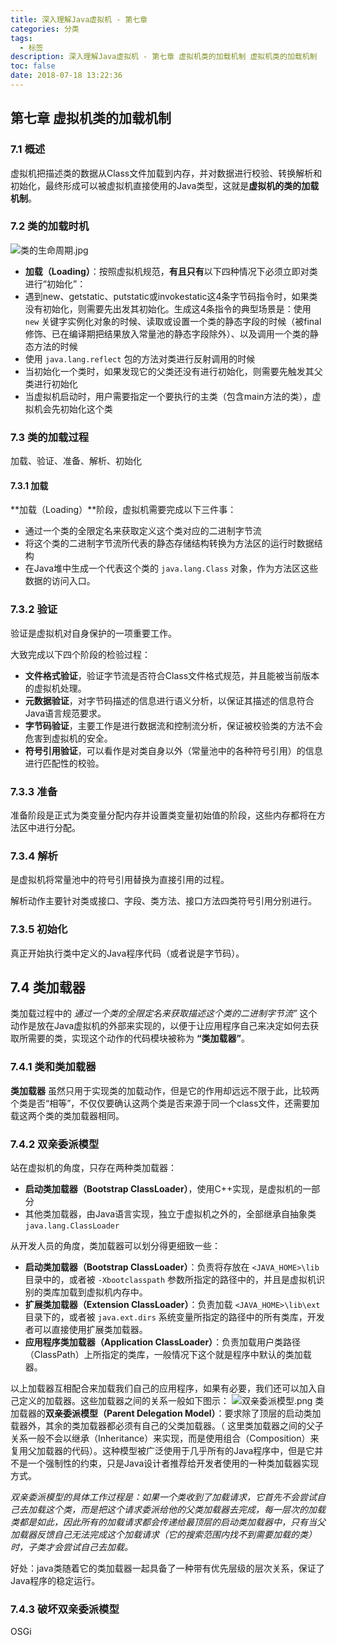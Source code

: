 ```yaml
---
title: 深入理解Java虚拟机 - 第七章
categories: 分类
tags:
  - 标签
description: 深入理解Java虚拟机 - 第七章 虚拟机类的加载机制 虚拟机类的加载机制
toc: false
date: 2018-07-18 13:22:36
---
```


## 第七章 虚拟机类的加载机制

### 7.1 概述

虚拟机把描述类的数据从Class文件加载到内存，并对数据进行校验、转换解析和初始化，最终形成可以被虚拟机直接使用的Java类型，这就是**虚拟机的类的加载机制**。

### 7.2 类的加载时机
![类的生命周期.jpg](https://newgr8player-blog.oss-cn-beijing.aliyuncs.com/hexo-client/2019/08/25/43552f10-c6e4-11e9-ad5a-c9a6da72bdb3.jpg)
- **加载（Loading）**：按照虚拟机规范，**有且只有**以下四种情况下必须立即对类进行“初始化”：
- 遇到new、getstatic、putstatic或invokestatic这4条字节码指令时，如果类没有初始化，则需要先出发其初始化。生成这4条指令的典型场景是：使用 ```new``` 关键字实例化对象的时候、读取或设置一个类的静态字段的时候（被final修饰、已在编译期把结果放入常量池的静态字段除外）、以及调用一个类的静态方法的时候
- 使用 ```java.lang.reflect``` 包的方法对类进行反射调用的时候
- 当初始化一个类时，如果发现它的父类还没有进行初始化，则需要先触发其父类进行初始化
- 当虚拟机启动时，用户需要指定一个要执行的主类（包含main方法的类），虚拟机会先初始化这个类

### 7.3 类的加载过程
加载、验证、准备、解析、初始化
#### 7.3.1 加载
**加载（Loading）**阶段，虚拟机需要完成以下三件事：
- 通过一个类的全限定名来获取定义这个类对应的二进制字节流
- 将这个类的二进制字节流所代表的静态存储结构转换为方法区的运行时数据结构
- 在Java堆中生成一个代表这个类的 ```java.lang.Class``` 对象，作为方法区这些数据的访问入口。

### 7.3.2 验证
验证是虚拟机对自身保护的一项重要工作。

大致完成以下四个阶段的检验过程：

- **文件格式验证**，验证字节流是否符合Class文件格式规范，并且能被当前版本的虚拟机处理。
- **元数据验证**，对字节码描述的信息进行语义分析，以保证其描述的信息符合Java语言规范要求。
- **字节码验证**，主要工作是进行数据流和控制流分析，保证被校验类的方法不会危害到虚拟机的安全。
- **符号引用验证**，可以看作是对类自身以外（常量池中的各种符号引用）的信息进行匹配性的校验。

### 7.3.3 准备
准备阶段是正式为类变量分配内存并设置类变量初始值的阶段，这些内存都将在方法区中进行分配。

### 7.3.4 解析
是虚拟机将常量池中的符号引用替换为直接引用的过程。
 
解析动作主要针对类或接口、字段、类方法、接口方法四类符号引用分别进行。

### 7.3.5 初始化
真正开始执行类中定义的Java程序代码（或者说是字节码）。

## 7.4 类加载器
类加载过程中的 *通过一个类的全限定名来获取描述这个类的二进制字节流”* 这个动作是放在Java虚拟机的外部来实现的，以便于让应用程序自己来决定如何去获取所需要的类，实现这个动作的代码模块被称为 **“类加载器”**。

### 7.4.1 类和类加载器
**类加载器** 虽然只用于实现类的加载动作，但是它的作用却远远不限于此，比较两个类是否“相等”，不仅仅要确认这两个类是否来源于同一个class文件，还需要加载这两个类的类加载器相同。
### 7.4.2 双亲委派模型
站在虚拟机的角度，只存在两种类加载器：

- **启动类加载器（Bootstrap ClassLoader）**，使用C++实现，是虚拟机的一部分
- 其他类加载器，由Java语言实现，独立于虚拟机之外的，全部继承自抽象类 ```java.lang.ClassLoader```

从开发人员的角度，类加载器可以划分得更细致一些：

- **启动类加载器（Bootstrap ClassLoader）**：负责将存放在 ```<JAVA_HOME>\lib``` 目录中的，或者被 ```-Xbootclasspath``` 参数所指定的路径中的，并且是虚拟机识别的类库加载到虚拟机内存中。
- **扩展类加载器（Extension ClassLoader）**：负责加载 ```<JAVA_HOME>\lib\ext``` 目录下的，或者被 ```java.ext.dirs``` 系统变量所指定的路径中的所有类库，开发者可以直接使用扩展类加载器。
- **应用程序类加载器（Application ClassLoader）**：负责加载用户类路径（ClassPath）上所指定的类库，一般情况下这个就是程序中默认的类加载器。

以上加载器互相配合来加载我们自己的应用程序，如果有必要，我们还可以加入自己定义的加载器。这些加载器之间的关系一般如下图示：
![双亲委派模型.png](https://newgr8player-blog.oss-cn-beijing.aliyuncs.com/hexo-client/2019/08/25/531ccbb0-c6e4-11e9-ad5a-c9a6da72bdb3.png)
类加载器的**双亲委派模型（Parent Delegation Model）**：要求除了顶层的启动类加载器外，其余的类加载器都必须有自己的父类加载器。（ 这里类加载器之间的父子关系一般不会以继承（Inheritance）来实现，而是使用组合（Composition）来复用父加载器的代码）。这种模型被广泛使用于几乎所有的Java程序中，但是它并不是一个强制性的约束，只是Java设计者推荐给开发者使用的一种类加载器实现方式。

*双亲委派模型的具体工作过程是：如果一个类收到了加载请求，它首先不会尝试自己去加载这个类，而是把这个请求委派给他的父类加载器去完成，每一层次的加载类都是如此，因此所有的加载请求都会传递给最顶层的启动类加载器中，只有当父加载器反馈自己无法完成这个加载请求（它的搜索范围内找不到需要加载的类）时，子类才会尝试自己去加载。*

好处：java类随着它的类加载器一起具备了一种带有优先层级的层次关系，保证了Java程序的稳定运行。

### 7.4.3 破坏双亲委派模型
OSGi